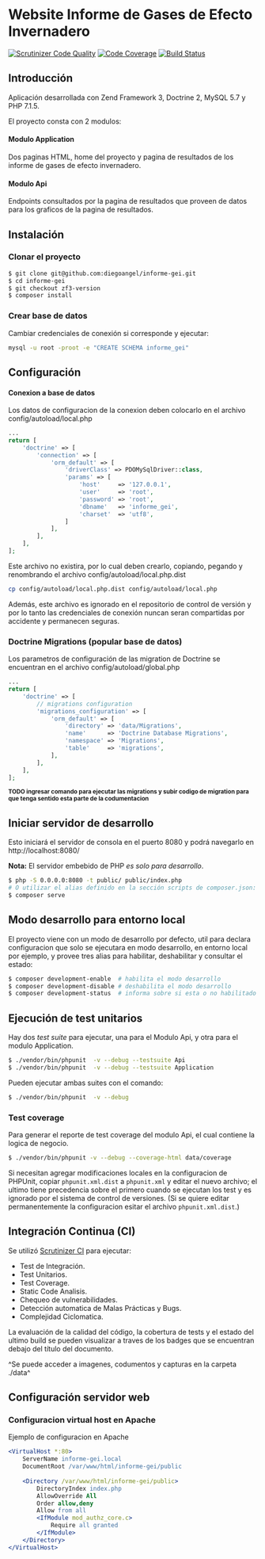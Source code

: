 # Website Informe de Gases de Efecto Invernadero

[![Scrutinizer Code Quality](https://scrutinizer-ci.com/g/diegoangel/informe-gei/badges/quality-score.png?b=zf3-version)](https://scrutinizer-ci.com/g/diegoangel/informe-gei/?branch=zf3-version)  [![Code Coverage](https://scrutinizer-ci.com/g/diegoangel/informe-gei/badges/coverage.png?b=zf3-version)](https://scrutinizer-ci.com/g/diegoangel/informe-gei/?branch=zf3-version)  [![Build Status](https://scrutinizer-ci.com/g/diegoangel/informe-gei/badges/build.png?b=zf3-version)](https://scrutinizer-ci.com/g/diegoangel/informe-gei/build-status/zf3-version)

## Introducción

Aplicación desarrollada con Zend Framework 3, Doctrine 2, MySQL 5.7 y PHP 7.1.5.

El proyecto consta con 2 modulos:

#### Modulo Application

Dos paginas HTML, home del proyecto y pagina de resultados de los informe de gases de efecto invernadero.

#### Modulo Api

Endpoints consultados por la pagina de resultados que proveen de datos para los graficos de la pagina de resultados.

## Instalación

### Clonar el proyecto

```bash
$ git clone git@github.com:diegoangel/informe-gei.git
$ cd informe-gei
$ git checkout zf3-version
$ composer install
```

### Crear base de datos

Cambiar credenciales de conexión si corresponde y ejecutar:

```bash
mysql -u root -proot -e "CREATE SCHEMA informe_gei"
```

## Configuración

#### Conexion a base de datos

Los datos de configuracion de la conexion deben colocarlo en el archivo config/autoload/local.php

```php
...
return [
    'doctrine' => [
        'connection' => [
            'orm_default' => [
                'driverClass' => PDOMySqlDriver::class,
                'params' => [
                    'host'     => '127.0.0.1',
                    'user'     => 'root',
                    'password' => 'root',
                    'dbname'   => 'informe_gei',
                    'charset'  => 'utf8',
                ]
            ],
        ],
    ],
];
```

Este archivo no existira, por lo cual deben crearlo, copiando, pegando y renombrando el archivo config/autoload/local.php.dist

```bash
cp config/autoload/local.php.dist config/autoload/local.php
```

Además, este archivo es ignorado en el repositorio de control de versión y por lo tanto las credenciales de conexión nuncan seran compartidas por accidente y permanecen seguras.

### Doctrine Migrations (popular base de datos)

Los parametros de configuración de las migration de Doctrine se encuentran en  el archivo config/autoload/global.php

```php
...
return [
    'doctrine' => [
        // migrations configuration
        'migrations_configuration' => [
            'orm_default' => [
                'directory' => 'data/Migrations',
                'name'      => 'Doctrine Database Migrations',
                'namespace' => 'Migrations',
                'table'     => 'migrations',               
            ],
        ],
    ],
];
```

<sup>**TODO ingresar comando para ejecutar las migrations y subir codigo de migration para que tenga sentido esta parte de la codumentacion**</sup>

## Iniciar servidor de desarrollo

Esto iniciará el servidor de consola en el puerto 8080 y podrá navegarlo en http://localhost:8080/

**Nota:** El servidor embebido de PHP *es solo para desarrollo*.

```bash
$ php -S 0.0.0.0:8080 -t public/ public/index.php
# O utilizar el alias definido en la sección scripts de composer.json:
$ composer serve
```

## Modo desarrollo para entorno local

El proyecto viene con un modo de desarrollo por defecto, util para declara configuracion que solo se ejecutara en modo desarrollo, en entorno local por ejemplo, y provee tres alias para habilitar, deshabilitar y consultar el estado:

```bash
$ composer development-enable  # habilita el modo desarrollo
$ composer development-disable # deshabilita el modo desarrollo
$ composer development-status  # informa sobre si esta o no habilitado el modo desarrollo
```

## Ejecución de test unitarios

Hay dos *test suite* para ejecutar, una para el Modulo Api, y otra para el modulo Application.

```bash
$ ./vendor/bin/phpunit  -v --debug --testsuite Api
$ ./vendor/bin/phpunit  -v --debug --testsuite Application
```

Pueden ejecutar ambas suites con el comando:
```bash
$ ./vendor/bin/phpunit  -v --debug
```
### Test coverage

Para generar el reporte de test coverage del modulo Api, el cual contiene la logica de negocio.

```bash
$ ./vendor/bin/phpunit -v --debug --coverage-html data/coverage 
```

Si necesitan agregar modificaciones locales en la configuracion de PHPUnit, copiar `phpunit.xml.dist` a `phpunit.xml` y editar el nuevo archivo; el ultimo tiene precedencia sobre el primero cuando se ejecutan los test y es ignorado por el sistema de control de versiones.
 (Si se quiere editar permanentemente la configuracion esitar el archivo 
`phpunit.xml.dist`.)

## Integración Continua (CI)

Se utilizó [Scrutinizer CI](https://scrutinizer-ci.com)  para ejecutar:

- Test de Integración.
- Test Unitarios.
- Test Coverage.
- Static Code Analisis.
- Chequeo de vulnerabilidades.
- Detección automatica de Malas Prácticas y Bugs.
- Complejidad Ciclomatica.

La evaluación de la calidad del código, la cobertura de tests y el estado del ultimo build se pueden visualizar a traves de los badges que se encuentran debajo del título del documento.

^Se puede acceder a imagenes, codumentos y capturas en la carpeta ./data^

## Configuración servidor web

### Configuracion virtual host en Apache

Ejemplo de configuracion en Apache

```apache
<VirtualHost *:80>
    ServerName informe-gei.local
    DocumentRoot /var/www/html/informe-gei/public
    
    <Directory /var/www/html/informe-gei/public>
        DirectoryIndex index.php
        AllowOverride All 
        Order allow,deny
        Allow from all
        <IfModule mod_authz_core.c>
            Require all granted
        </IfModule>
    </Directory>
</VirtualHost>

```


